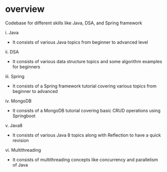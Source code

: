 # overview
Codebase for different skills like Java, DSA, and Spring framework

i. Java
- It consists of various Java topics from beginner to advanced level

ii. DSA
- It consists of various data structure topics and some algorithm examples for beginners

iii. Spring
- It consists of a Spring framework tutorial covering various topics from beginner to advanced

iv. MongoDB
- It consists of a MongoDB tutorial covering basic CRUD operations using Springboot

v. Java8
- It consists of various Java 8 topics along with Reflection to have a quick revision

vi. Multithreading
- It consists of multithreading concepts like concurrency and parallelism of Java
